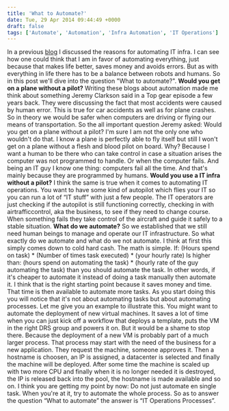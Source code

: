 ```yaml
---
title: 'What to Automate?'
date: Tue, 29 Apr 2014 09:44:49 +0000
draft: false
tags: ['Automate', 'Automation', 'Infra Automation', 'IT Operations']
---
```


In a previous [blog](http://www.automate-it.today/automate-2/) I discussed the reasons for automating IT infra. I can see how one could think that I am in favor of automating everything, just because that makes life better, saves money and avoids errors. But as with everything in life there has to be a balance between robots and humans. So in this post we'll dive into the question "What to automate?". **Would you get on a plane without a pilot?** Writing these blogs about automation made me think about something Jeremy Clarkson said in a Top gear episode a few years back. They were discussing the fact that most accidents were caused by human error. This is true for car accidents as well as for plane crashes. So in theory we would be safer when computers are driving or flying our means of transportation. So the all important question Jeremy asked: Would you get on a plane without a pilot? I'm sure I am not the only one who wouldn't do that. I know a plane is perfectly able to fly itself but still I won't get on a plane without a flesh and blood pilot on board. Why? Because I want a human to be there who can take control in case a situation arises the computer was not programmed to handle. Or when the computer fails. And being an IT guy I know one thing: computers fail all the time. And that's mainly because they are programmed by humans. **Would you use a IT infra without a pilot?** I think the same is true when it comes to automating IT operations. You want to have some kind of autopilot which flies your IT so you can run a lot of “IT stuff” with just a few people. The IT operators are just checking if the autopilot is still functioning correctly, checking in with airtrafficcontrol, aka the business, to see if they need to change course. When something fails they take control of the aircraft and guide it safely to a stable situation. **What do we automate?** So we established that we still need human beings to manage and operate our IT infrastructure. So what exactly do we automate and what do we not automate. I think at first this simply comes down to cold hard cash. The math is simple. If: (Hours spend on task) \* (Number of times task executed) \* (your hourly rate) Is higher than: (hours spend on automating the task) \* (hourly rate of the guy automating the task) than you should automate the task. In other words, if it's cheaper to automate it instead of doing a task manually then automate it. I think that is the right starting point because it saves money and time. That time is then available to automate more tasks. As you start doing this you will notice that it's not about automating tasks but about automating processes. Let me give you an example to illustrate this. You might want to automate the deployment of new virtual machines. It saves a lot of time when you can just kick off a workflow that deploys a template, puts the VM in the right DRS group and powers it on. But it would be a shame to stop there. Because the deployment of a new VM is probably part of a much larger process. That process may start with the need of the business for a new application. They request the machine, someone approves it. Then a hostname is choosen, an IP is assigned, a datacenter is selected and finally the machine will be deployed. After some time the machine is scaled up with two more CPU and finally when it is no longer needed it is destroyed, the IP is released back into the pool, the hostname is made available and so on. I think you are getting my point by now: Do not just automate en single task. When you're at it, try to automate the whole process. So as to answer the question “What to automate” the answer is “IT Operations Processes”.